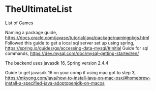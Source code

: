 # TheUltimateList
List of Games

Naming a package guide, https://docs.oracle.com/javase/tutorial/java/package/namingpkgs.html
Followed this guide to get a local sql server set up using spring, https://spring.io/guides/gs/accessing-data-mysql/#initial
Guide for sql commands, https://dev.mysql.com/doc/mysql-getting-started/en/

The backend uses javasdk 16, Spring version 2.4.4

Guide to get javasdk 16 on your comp if using mac got to step 3, https://mkyong.com/java/how-to-install-java-on-mac-osx/#homebrew-install-a-specified-java-adoptopenjdk-on-macos
